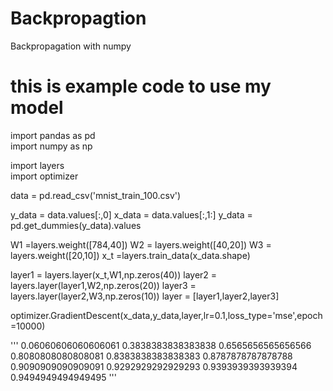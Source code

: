 # Backpropagtion
Backpropagation with numpy

# this is example code to use my model
import pandas as pd  
import numpy as np  

import layers  
import optimizer  

data = pd.read_csv('mnist_train_100.csv')  

y_data = data.values[:,0]
x_data = data.values[:,1:]
y_data = pd.get_dummies(y_data).values

W1 =layers.weight([784,40])
W2 = layers.weight([40,20])
W3 = layers.weight([20,10])
x_t =layers.train_data(x_data.shape)

layer1 = layers.layer(x_t,W1,np.zeros(40))
layer2 = layers.layer(layer1,W2,np.zeros(20))
layer3 = layers.layer(layer2,W3,np.zeros(10))
layer = [layer1,layer2,layer3]

optimizer.GradientDescent(x_data,y_data,layer,lr=0.1,loss_type='mse',epoch=10000)

'''
0.06060606060606061
0.3838383838383838
0.6565656565656566
0.8080808080808081
0.8383838383838383
0.8787878787878788
0.9090909090909091
0.9292929292929293
0.9393939393939394
0.9494949494949495
'''
